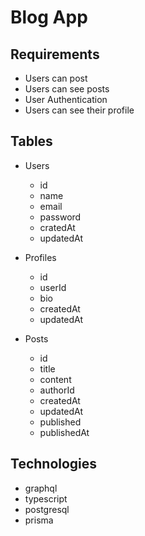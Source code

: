 # Blog App

## Requirements

- Users can post
- Users can see posts
- User Authentication
- Users can see their profile

## Tables

- Users

  - id
  - name
  - email
  - password
  - cratedAt
  - updatedAt

- Profiles

  - id
  - userId
  - bio
  - createdAt
  - updatedAt

- Posts

  - id
  - title
  - content
  - authorId
  - createdAt
  - updatedAt
  - published
  - publishedAt

## Technologies

- graphql
- typescript
- postgresql
- prisma
